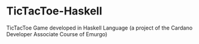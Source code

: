 # TicTacToe-Haskell
TicTacToe Game developed in Haskell Language (a project of the Cardano Developer Associate Course of Emurgo)
